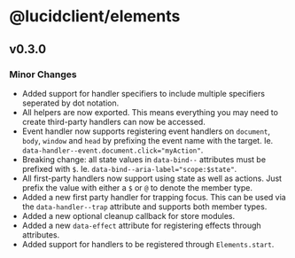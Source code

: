 # @lucidclient/elements

## v0.3.0

### Minor Changes

- Added support for handler specifiers to include multiple specifiers seperated by dot notation.
- All helpers are now exported. This means everything you may need to create third-party handlers can now be accessed.
- Event handler now supports registering event handlers on `document`, `body`, `window` and `head` by prefixing the event name with the target. Ie. `data-handler--event.document.click="myAction"`.
- Breaking change: all state values in `data-bind--` attributes must be prefixed with `$`. Ie. `data-bind--aria-label="scope:$state"`.
- All first-party handlers now support using state as well as actions. Just prefix the value with either a `$` or `@` to denote the member type.
- Added a new first party handler for trapping focus. This can be used via the `data-handler--trap` attribute and supports both member types.
- Added a new optional cleanup callback for store modules.
- Added a new `data-effect` attribute for registering effects through attributes.
- Added support for handlers to be registered through `Elements.start`.
